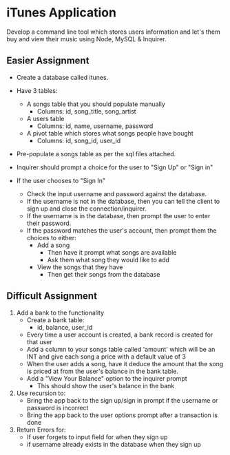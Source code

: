 # iTunes Application

Develop a command line tool which stores users information and let's them buy and view their music using Node, MySQL & Inquirer.

## Easier Assignment
* Create a database called itunes.

* Have 3 tables:
	* A songs table that you should populate manually
		* Columns: id, song_title, song_artist
	* A users table
		* Columns: id, name, username, password
	* A pivot table which stores what songs people have bought
		* Columns: id, song_id, user_id
* Pre-populate a songs table as per the sql files attached.
* Inquirer should prompt a choice for the user to "Sign Up" or "Sign in"
* If the user chooses to "Sign In"
	* Check the input username and password against the database.
	* If the username is not in the database, then you can tell the client to sign up and close the connection/inquirer.
	* If the username is in the database, then prompt the user to enter their password.
	* If the password matches the user's account, then prompt them the choices to either:
		* Add a song
			* Then have it prompt what songs are available
		  * Ask them what song they would like to add
		* View the songs that they have
			* Then get their songs from the database

## Difficult Assignment
1. Add a bank to the functionality
	* Create a bank table:
		* id, balance, user_id
	* Every time a user account is created, a bank record is created for that user
	* Add a column to your songs table called 'amount' which will be an INT and give each song a price with a default value of 3
	* When the user adds a song, have it deduce the amount that the song is priced at from the user's balance in the bank table.
	* Add a "View Your Balance" option to the inquirer prompt
		* This should show the user's balance in the bank
2. Use recursion to:
	* Bring the app back to the sign up/sign in prompt if the username or password is incorrect
	* Bring the app back to the user options prompt after a transaction is done
3. Return Errors for:
	* If user forgets to input field for when they sign up
	* if username already exists in the database when they sign up
